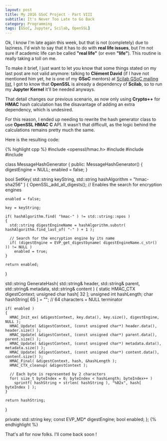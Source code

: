 ```yaml
---
layout: post
title: My 2016 GSoC Project - Part VIII
subtitle: It's Never Too Late to Go Back
category: Programming
tags: [GSoC, Jupyter, Scilab, OpenSSL]
---  
```


Ok, I know I'm late again this week, but that is not (completely) due to laziness. I'd wish to say that it has to do with **real life issues**, but I'm not sure if academic life can be called **"real life"** (or even **"life"**). This routine is really taking a toll on me.

To make it brief, I just want to let you know that some things stated on my last post are not valid anymore: talking to **Clément David** (if I have not mentioned him yet, he is one of my **GSoC** mentors) at [Scilab GSoC mailing list](http://mailinglists.scilab.org/Scilab-GSOC-Mailing-Lists-Archives-f2646148.html), I got to know that **OpenSSL** is already a dependency of **Scilab**, so to run my **Jupyter Kernel** it'll be needed anyways.

That detail changes our previous scenario, as now only using **Crypto++** for **HMAC** hash calculation has the disavantage of adding an extra dependency, which is undesired.

For this reason, I ended up needing to rewrite the hash generator class to use **OpenSSL** **HMAC** **C** API. It wasn't that difficult, as the logic behind the calculations remains pretty much the same.

Here is the resulting code:

{% highlight cpp %}
#include <openssl/hmac.h>
#include <string>
#include <cstring>
#include <iostream>

class MessageHashGenerator
{
public:
  MessageHashGenerator()
  {
    digestEngine = NULL;
    enabled = false;
  }
  
  bool SetKey( std::string keyString, std::string hashAlgorithm = "hmac-sha256" )
  {
    OpenSSL_add_all_digests();    // Enables the search for encryption engines
    
    enabled = false;
    
    key = keyString;
    
    if( hashAlgorithm.find( "hmac-" ) != std::string::npos )
    {
      std::string digestEngineName = hashAlgorithm.substr( hashAlgorithm.find_last_of( "-" ) + 1 );
      
      // Search for the encryption engine by its name
      if( (digestEngine = EVP_get_digestbyname( digestEngineName.c_str() )) != NULL )
        enabled = true;
    }
    
    return enabled;
  }
  
  std::string GenerateHash( std::string& header, std::string& parent, std::string& metadata, std::string& content )
  {
    static HMAC_CTX digestContext;
    unsigned char hash[ 32 ];
    unsigned int hashLength;
    char hashString[ 65 ] = "";   // 64 characters + NULL terminator
    
    if( enabled )
    {
      HMAC_Init_ex( &digestContext, key.data(), key.size(), digestEngine, NULL );
      HMAC_Update( &digestContext, (const unsigned char*) header.data(), header.size() );
      HMAC_Update( &digestContext, (const unsigned char*) parent.data(), parent.size() );
      HMAC_Update( &digestContext, (const unsigned char*) metadata.data(), metadata.size() );
      HMAC_Update( &digestContext, (const unsigned char*) content.data(), content.size() );
      HMAC_Final( &digestContext, hash, &hashLength );
      HMAC_CTX_cleanup( &digestContext );
    
      // Each byte is represented by 2 characters
      for( size_t byteIndex = 0; byteIndex < hashLength; byteIndex++ )
        sprintf( hashString + strlen( hashString ), "%02x", hash[ byteIndex ] );
    }
    
    return hashString;
  }
  
private:
  std::string key;
  const EVP_MD* digestEngine;
  bool enabled;
};
{% endhighlight %}


That's all for now folks. I'll come back soon !
